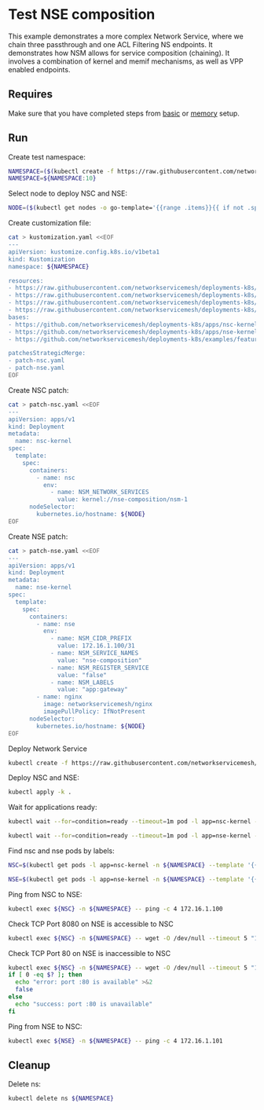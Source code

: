 # Test NSE composition

This example demonstrates a more complex Network Service, where we chain three passthrough and one ACL Filtering NS endpoints.
It demonstrates how NSM allows for service composition (chaining).
It involves a combination of kernel and memif mechanisms, as well as VPP enabled endpoints.

## Requires

Make sure that you have completed steps from [basic](../../basic) or [memory](../../memory) setup.

## Run

Create test namespace:
```bash
NAMESPACE=($(kubectl create -f https://raw.githubusercontent.com/networkservicemesh/deployments-k8s/dbca1d5e69c41b6678a81e202e02f7be058dcbe7/examples/features/namespace.yaml)[0])
NAMESPACE=${NAMESPACE:10}
```

Select node to deploy NSC and NSE:
```bash
NODE=($(kubectl get nodes -o go-template='{{range .items}}{{ if not .spec.taints  }}{{index .metadata.labels "kubernetes.io/hostname"}} {{end}}{{end}}')[0])
```

Create customization file:
```bash
cat > kustomization.yaml <<EOF
---
apiVersion: kustomize.config.k8s.io/v1beta1
kind: Kustomization
namespace: ${NAMESPACE}

resources:
- https://raw.githubusercontent.com/networkservicemesh/deployments-k8s/dbca1d5e69c41b6678a81e202e02f7be058dcbe7/examples/features/nse-composition/config-file.yaml
- https://raw.githubusercontent.com/networkservicemesh/deployments-k8s/dbca1d5e69c41b6678a81e202e02f7be058dcbe7/examples/features/nse-composition/passthrough-1.yaml
- https://raw.githubusercontent.com/networkservicemesh/deployments-k8s/dbca1d5e69c41b6678a81e202e02f7be058dcbe7/examples/features/nse-composition/passthrough-2.yaml
- https://raw.githubusercontent.com/networkservicemesh/deployments-k8s/dbca1d5e69c41b6678a81e202e02f7be058dcbe7/examples/features/nse-composition/passthrough-3.yaml
bases:
- https://github.com/networkservicemesh/deployments-k8s/apps/nsc-kernel?ref=dbca1d5e69c41b6678a81e202e02f7be058dcbe7
- https://github.com/networkservicemesh/deployments-k8s/apps/nse-kernel?ref=dbca1d5e69c41b6678a81e202e02f7be058dcbe7
- https://github.com/networkservicemesh/deployments-k8s/examples/features/nse-composition/nse-firewall?ref=dbca1d5e69c41b6678a81e202e02f7be058dcbe7

patchesStrategicMerge:
- patch-nsc.yaml
- patch-nse.yaml
EOF
```

Create NSC patch:
```bash
cat > patch-nsc.yaml <<EOF
---
apiVersion: apps/v1
kind: Deployment
metadata:
  name: nsc-kernel
spec:
  template:
    spec:
      containers:
        - name: nsc
          env:
            - name: NSM_NETWORK_SERVICES
              value: kernel://nse-composition/nsm-1
      nodeSelector:
        kubernetes.io/hostname: ${NODE}
EOF
```

Create NSE patch:
```bash
cat > patch-nse.yaml <<EOF
---
apiVersion: apps/v1
kind: Deployment
metadata:
  name: nse-kernel
spec:
  template:
    spec:
      containers:
        - name: nse
          env:
            - name: NSM_CIDR_PREFIX
              value: 172.16.1.100/31
            - name: NSM_SERVICE_NAMES
              value: "nse-composition"
            - name: NSM_REGISTER_SERVICE
              value: "false"
            - name: NSM_LABELS
              value: "app:gateway"
        - name: nginx
          image: networkservicemesh/nginx
          imagePullPolicy: IfNotPresent
      nodeSelector:
        kubernetes.io/hostname: ${NODE}
EOF
```

Deploy Network Service
```bash
kubectl create -f https://raw.githubusercontent.com/networkservicemesh/deployments-k8s/dbca1d5e69c41b6678a81e202e02f7be058dcbe7/examples/features/nse-composition/nse-composition-ns.yaml
```

Deploy NSC and NSE:
```bash
kubectl apply -k .
```

Wait for applications ready:
```bash
kubectl wait --for=condition=ready --timeout=1m pod -l app=nsc-kernel -n ${NAMESPACE}
```
```bash
kubectl wait --for=condition=ready --timeout=1m pod -l app=nse-kernel -n ${NAMESPACE}
```

Find nsc and nse pods by labels:
```bash
NSC=$(kubectl get pods -l app=nsc-kernel -n ${NAMESPACE} --template '{{range .items}}{{.metadata.name}}{{"\n"}}{{end}}')
```
```bash
NSE=$(kubectl get pods -l app=nse-kernel -n ${NAMESPACE} --template '{{range .items}}{{.metadata.name}}{{"\n"}}{{end}}')
```

Ping from NSC to NSE:
```bash
kubectl exec ${NSC} -n ${NAMESPACE} -- ping -c 4 172.16.1.100
```

Check TCP Port 8080 on NSE is accessible to NSC
```bash
kubectl exec ${NSC} -n ${NAMESPACE} -- wget -O /dev/null --timeout 5 "172.16.1.100:8080"
```

Check TCP Port 80 on NSE is inaccessible to NSC
```bash
kubectl exec ${NSC} -n ${NAMESPACE} -- wget -O /dev/null --timeout 5 "172.16.1.100:80"
if [ 0 -eq $? ]; then
  echo "error: port :80 is available" >&2
  false
else
  echo "success: port :80 is unavailable"
fi
```

Ping from NSE to NSC:
```bash
kubectl exec ${NSE} -n ${NAMESPACE} -- ping -c 4 172.16.1.101
```

## Cleanup

Delete ns:
```bash
kubectl delete ns ${NAMESPACE}
```
